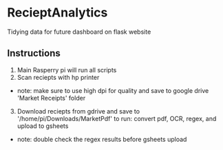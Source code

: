 # RecieptAnalytics

Tidying data for future dashboard on flask website

## Instructions

1. Main Rasperry pi will run all scripts
2. Scan reciepts with hp printer
  - note: make sure to use high dpi for quality and save to google drive 'Market Receipts' folder
3. Download reciepts from gdrive and save to '/home/pi/Downloads/MarketPdf' to run: convert pdf, OCR, regex, and upload to gsheets
  - note: double check the regex results before gsheets upload
